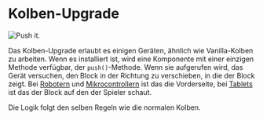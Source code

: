 # Kolben-Upgrade

![Push it.](oredict:opencomputers:pistonUpgrade)

Das Kolben-Upgrade erlaubt es einigen Geräten, ähnlich wie Vanilla-Kolben zu arbeiten. Wenn es installiert ist, wird eine Komponente mit einer einzigen Methode verfügbar, der `push()`-Methode. Wenn sie aufgerufen wird, das Gerät versuchen, den Block in der Richtung zu verschieben, in die der Block zeigt. Bei [Robotern](../block/robot.md) und [Mikrocontrollern](../block/microcontroller.md) ist das die Vorderseite, bei [Tablets](tablets.md) ist das der Block auf den der Spieler schaut.

Die Logik folgt den selben Regeln wie die normalen Kolben.
